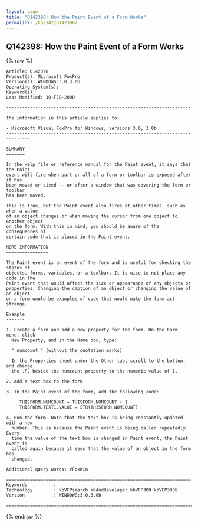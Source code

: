 ```yaml
---
layout: page
title: "Q142398: How the Paint Event of a Form Works"
permalink: /kb/142/Q142398/
---
```


## Q142398: How the Paint Event of a Form Works

{% raw %}

	Article: Q142398
	Product(s): Microsoft FoxPro
	Version(s): WINDOWS:3.0,3.0b
	Operating System(s): 
	Keyword(s): 
	Last Modified: 10-FEB-2000
	
	-------------------------------------------------------------------------------
	The information in this article applies to:
	
	- Microsoft Visual FoxPro for Windows, versions 3.0, 3.0b 
	-------------------------------------------------------------------------------
	
	SUMMARY
	=======
	
	In the Help file or reference manual for the Paint event, it says that the Paint
	event will fire when part or all of a form or toolbar is exposed after it has
	been moved or sized -- or after a window that was covering the form or toolbar
	has been moved.
	
	This is true, but the Paint event also fires at other times, such as when a value
	of an object changes or when moving the cursor from one object to another object
	on the form. With this in mind, you should be aware of the consequences of
	certain code that is placed in the Paint event.
	
	MORE INFORMATION
	================
	
	The Paint event is an event of the form and is useful for checking the status of
	objects, forms, variables, or a toolbar. It is wise to not place any code in the
	Paint event that would affect the size or appearance of any objects or
	properties. Changing the caption of an object or changing the value of an object
	on a form would be examples of code that would make the form act strange.
	
	Example
	-------
	
	1. Create a form and add a new property for the form. On the Form menu, click
	  New Property, and in the Name box, type:
	
	  " numcount " (without the quotation marks)
	
	  In the Properties sheet under the Other tab, scroll to the bottom, and change
	  the .F. beside the numcount property to the numeric value of 1.
	
	2. Add a text box to the form.
	
	3. In the Paint event of the form, add the following code:
	
	     THISFORM.NUMCOUNT = THISFORM.NUMCOUNT + 1
	     THISFORM.TEXT1.VALUE = STR(THISFORM.NUMCOUNT)
	
	4. Run the form. Note that the text box is being constantly updated with a new
	  number. This is because the Paint event is being called repeatedly. Every
	  time the value of the text box is changed in Paint event, the Paint event is
	  called again because it sees that the value of an object in the form has
	  changed.
	
	Additional query words: VFoxWin
	
	======================================================================
	Keywords          :  
	Technology        : kbVFPsearch kbAudDeveloper kbVFP300 kbVFP300b
	Version           : WINDOWS:3.0,3.0b
	
	=============================================================================
	

{% endraw %}
